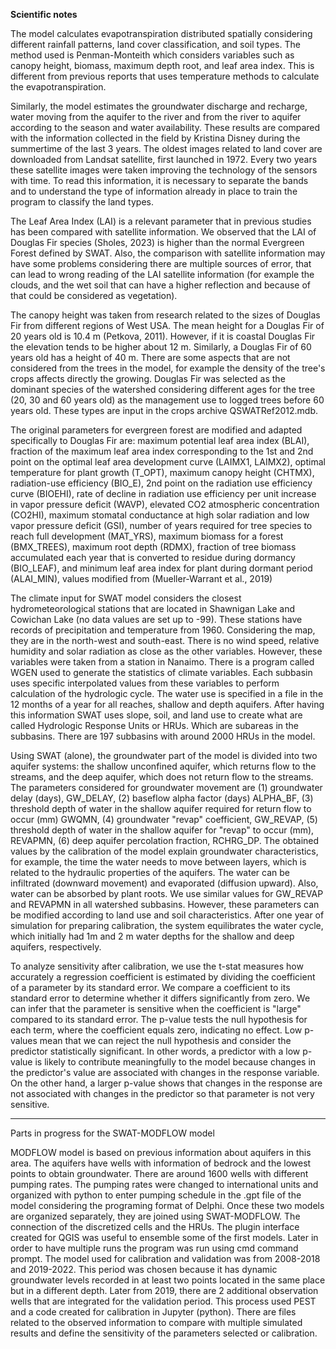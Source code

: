 **Scientific notes**

The model calculates evapotranspiration distributed spatially considering different rainfall patterns, land cover classification, and soil types. The method used is Penman-Monteith which considers variables such as canopy height, biomass, maximum depth root, and leaf area index. This is different from previous reports that uses temperature methods to calculate the evapotranspiration.

Similarly, the model estimates the groundwater discharge and recharge, water moving from the aquifer to the river and from the river to aquifer according to the season and water availability. These results are compared with the information collected in the field by Kristina Disney during the summertime of the last 3 years.
The oldest images related to land cover are downloaded from Landsat satellite, first launched in 1972. Every two years these satellite images were taken improving the technology of the sensors with time. To read this information, it is necessary to separate the bands and to understand the type of information already in place to train the program to classify the land types.

The Leaf Area Index (LAI) is a relevant parameter that in previous studies has been compared with satellite information. We observed that the LAI of Douglas Fir species (Sholes, 2023) is higher than the normal Evergreen Forest defined by SWAT. Also, the comparison with satellite information may have some problems considering there are multiple sources of error, that can lead to wrong reading of the LAI satellite information (for example the clouds, and the wet soil that can have a higher reflection and because of that could be considered as vegetation).

The canopy height was taken from research related to the sizes of Douglas Fir from different regions of West USA. The mean height for a Douglas Fir of 20 years old is 10.4 m (Petkova, 2011). However, if it is coastal Douglas Fir the elevation tends to be higher about 12 m. Similarly, a Douglas Fir of 60 years old has a height of 40 m. There are some aspects that are not considered from the trees in the model, for example the density of the tree's crops affects directly the growing. Douglas Fir was selected as the dominant species of the watershed considering different ages for the tree (20, 30 and 60 years old) as the management use to logged trees before 60 years old. These types are input in the crops archive QSWATRef2012.mdb.

The original parameters for evergreen forest are modified and adapted specifically to Douglas Fir are: maximum potential leaf area index (BLAI), fraction of the maximum leaf area index corresponding to the 1st and 2nd point on the optimal leaf area development curve (LAIMX1, LAIMX2), optimal temperature for plant growth (T_OPT), maximum canopy height (CHTMX), radiation-use efficiency (BIO_E), 2nd point on the radiation use efficiency curve (BIOEHI), rate of decline in radiation use efficiency per unit increase in vapor pressure deficit (WAVP), elevated CO2 atmospheric concentration (CO2HI), maximum stomatal conductance at high solar radiation and low vapor pressure deficit (GSI), number of years required for tree species to reach full development (MAT_YRS), maximum biomass for a forest (BMX_TREES), maximum root depth (RDMX), fraction of tree biomass accumulated each year that is converted to residue during dormancy (BIO_LEAF), and minimum leaf area index for plant during dormant period (ALAI_MIN), values modified from (Mueller-Warrant et al., 2019)

The climate input for SWAT model considers the closest hydrometeorological stations that are located in Shawnigan Lake and Cowichan Lake (no data values are set up to -99). These stations have records of precipitation and temperature from 1960. Considering the map, they are in the north-west and south-east. There is no wind speed, relative humidity and solar radiation as close as the other variables. However, these variables were taken from a station in Nanaimo. There is a program called WGEN used to generate the statistics of climate variables. Each subbasin uses specific interpolated values from these variables to perform calculation of the hydrologic cycle.
The water use is specified in a file in the 12 months of a year for all reaches, shallow and depth aquifers. 
After having this information SWAT uses slope, soil, and land use to create what are called Hydrologic Response Units or HRUs. Which are subareas in the subbasins. There are 197 subbasins with around 2000 HRUs in the model.

Using SWAT (alone), the groundwater part of the model is divided into two aquifer systems: the shallow unconfined aquifer, which returns flow to the streams, and the deep aquifer, which does not return flow to the streams. The parameters considered for groundwater movement are (1) groundwater delay (days), GW_DELAY, (2) baseflow alpha factor (days) ALPHA_BF, (3) threshold depth of water in the shallow aquifer required for return flow to occur (mm) GWQMN, (4) groundwater "revap" coefficient, GW_REVAP, (5) threshold depth of water in the shallow aquifer for "revap" to occur (mm), REVAPMN, (6) deep aquifer percolation fraction, RCHRG_DP. The obtained values by the calibration of the model explain groundwater characteristics, for example, the time the water needs to move between layers, which is related to the hydraulic properties of the aquifers. The water can be infiltrated (downward movement) and evaporated (diffusion upward). Also, water can be absorbed by plant roots. We use similar values for GW_REVAP and REVAPMN in all watershed subbasins. However, these parameters can be modified according to land use and soil characteristics. After one year of simulation for preparing calibration, the system equilibrates the water cycle, which initially had 1m and 2 m water depths for the shallow and deep aquifers, respectively. 

To analyze sensitivity after calibration, we use the t-stat measures how accurately a regression coefficient is estimated by dividing the coefficient of a parameter by its standard error. We compare a coefficient to its standard error to determine whether it differs significantly from zero. We can infer that the parameter is sensitive when the coefficient is "large" compared to its standard error.
The p-value tests the null hypothesis for each term, where the coefficient equals zero, indicating no effect. Low p-values mean that we can reject the null hypothesis and consider the predictor statistically significant. In other words, a predictor with a low p-value is likely to contribute meaningfully to the model because changes in the predictor's value are associated with changes in the response variable. On the other hand, a larger p-value shows that changes in the response are not associated with changes in the predictor so that parameter is not very sensitive.

_____________________________________________________________
Parts in progress for the SWAT-MODFLOW model

MODFLOW model is based on previous information about aquifers in this area. The aquifers have wells with information of bedrock and the lowest points to obtain groundwater. There are around 1600 wells with different pumping rates. The pumping rates were changed to international units and organized with python to enter pumping schedule in the .gpt file of the model considering the programing format of Delphi.
Once these two models are organized separately, they are joined using SWAT-MODFLOW. The connection of the discretized cells and the HRUs. The plugin interface created for QGIS was useful to ensemble some of the first models. Later in order to have multiple runs the program was run using cmd command prompt.
The model used for calibration and validation was from 2008-2018 and 2019-2022. This period was chosen because it has dynamic groundwater levels recorded in at least two points located in the same place but in a different depth. Later from 2019, there are 2 additional observation wells that are integrated for the validation period. This process used PEST and a code created for calibration in Jupyter (python). There are files related to the observed information to compare with multiple simulated results and define the sensitivity of the parameters selected or calibration. 
